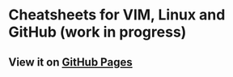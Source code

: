 # Cheatsheets for VIM, Linux and GitHub (work in progress)

## View it on [GitHub Pages](https://verbascun.github.io/my-cheatsheets/)
